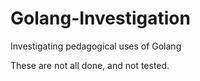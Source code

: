 # Golang-Investigation
Investigating pedagogical uses of Golang

These are not all done, and not tested.
